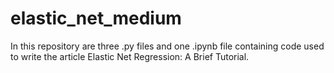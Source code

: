 # elastic_net_medium

In this repository are three .py files and one .ipynb file containing code used to write the article Elastic Net Regression: A Brief Tutorial. 

